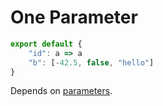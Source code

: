 # One Parameter

```js
export default {
    "id": a => a
    "b": [-42.5, false, "hello"]
}
```

Depends on [parameters](./3120-parameters.md).
